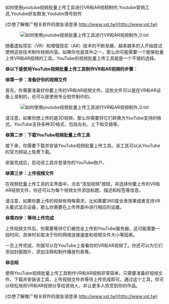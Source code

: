 如何使用youtube视频批量上传工具进行VR和AR视频制作,Youtube营销工具,Youtube好友群发,Youtube筛号软件

[😍想了解推广相关软件的朋友请登录 http://www.vst.tw](http://www.vst.tw)

 <center><img src="https://vst.tw/MP4/tuiguang/png/1.png" alt="如何使用youtube视频批量上传工具进行VR和AR视频制作_0.txt"></center>

随着虚拟现实（VR）和增强现实（AR）技术的不断发展，越来越多的人开始尝试使用这些技术制作视频内容。如果你也是其中之一，那么你可能需要一个能够批量上传VR和AR视频的工具。YouTube的视频批量上传工具就是一个不错的选择。

**😄以下是使用YouTube视频批量上传工具制作VR和AR视频的步骤：**

**😄第一步：准备好你的视频文件**

首先，你需要准备好你要上传的VR和AR视频文件。这些文件可以是在VR和AR设备上录制的，也可以是使用专业软件制作的。

 <center><img src="https://vst.tw/MP4/tuiguang/png/3.png" alt="如何使用youtube视频批量上传工具进行VR和AR视频制作_0.txt"></center>

请注意，如果你想上传的是3D视频，那么你需要将它们转换为YouTube支持的格式。YouTube支持多种3D格式，包括左右、上下和交错等。

**😄第二步：下载YouTube视频批量上传工具**

接下来，你需要下载并安装YouTube视频批量上传工具。该工具可以从YouTube的官方网站上免费下载。

安装完成后，启动该工具并登录你的YouTube账户。

**😄第三步：上传视频文件**

在视频批量上传工具的主界面中，点击“添加视频”按钮，并选择你要上传的VR和AR视频文件。你还可以为每个视频文件添加标题、描述和标签等信息。

请注意，如果你要上传的视频有特殊需求，比如需要360度全景效果或者支持VR头戴式显示设备，那么你需要在上传界面中进行相应的设置。

**😄第四步：等待上传完成**

上传视频文件后，你需要等待它们被完全上传到YouTube服务器。这可能需要一段时间，具体时长取决于你的网络连接速度和视频文件大小等因素。

一旦上传完成，你就可以在YouTube上查看你的VR和AR视频了。你还可以为它们添加封面图片、添加注释和制作播放列表等。

**😄总结**

使用YouTube视频批量上传工具制作VR和AR视频非常简单。只需要准备好视频文件，下载并安装该工具，上传视频文件并等待上传完成即可。通过这个工具，你可以轻松地将VR和AR视频分享给其他人，并让更多人欣赏到你的作品。

[😍想了解推广相关软件的朋友请登录 http://www.vst.tw](http://www.vst.tw)



